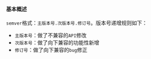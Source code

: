 #### 基本概述

`semver`格式：`主版本号.次版本号.修订号`。版本号递增规则如下：
- `主版本号`：做了不兼容的`API`修改
- `次版本号`：做了向下兼容的功能性新增
- `修订号`：做了向下兼容的`bug`修正